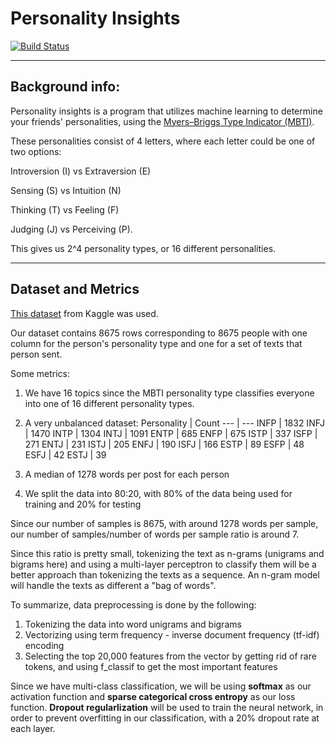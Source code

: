# Personality Insights
[![Build Status](https://travis-ci.com/ahmedelgohary/surrounding-me.svg?token=bg9PLDmYCBsbE4hyvqF8&branch=master)](https://travis-ci.com/ahmedelgohary/surrounding-me)

---
## Background info:
Personality insights is a program that utilizes machine learning to determine your friends' personalities, using the [Myers–Briggs Type Indicator (MBTI)](https://www.myersbriggs.org/my-mbti-personality-type). 

These personalities consist of 4 letters, where each letter could be one of two options:

 Introversion (I) vs Extraversion (E)
 
 Sensing (S) vs Intuition (N)
 
 Thinking (T) vs Feeling (F) 
 
Judging (J) vs Perceiving (P). 

This gives us 2^4 personality types, or 16 different personalities. 

---
## Dataset and Metrics
[This dataset](https://www.kaggle.com/datasnaek/mbti-type) from Kaggle was used. 


Our dataset contains 8675 rows corresponding to 8675 people with one column for the person's personality type and one for a set of texts that person sent.

Some metrics:
1) We have 16 topics since the MBTI personality type classifies everyone into one of 16 different personality types.
2) A very unbalanced dataset: 
    Personality | Count
    --- | ---
    INFP | 1832
    INFJ  |  1470
    INTP   | 1304
    INTJ   | 1091
    ENTP   |  685
    ENFP   |  675
    ISTP   |  337
    ISFP   |  271
    ENTJ   |  231
    ISTJ   |  205
    ENFJ   |  190
    ISFJ   |  166
    ESTP   |   89
    ESFP   |   48
    ESFJ   |   42
    ESTJ   |   39

3) A median of 1278 words per post for each person
4) We split the data into 80:20, with 80% of the data being used for training and 20% for testing



Since our number of samples is 8675, with around 1278 words per sample, our number of samples/number of words per sample ratio is around 7. 

Since this ratio is pretty small, tokenizing the text as n-grams (unigrams and bigrams here) and using a multi-layer perceptron to classify them will be a better approach than tokenizing the texts as a sequence. An n-gram model will handle the texts as different a "bag of words".

To summarize, data preprocessing is done by the following:
1) Tokenizing the data into word unigrams and bigrams
2) Vectorizing using term frequency - inverse document frequency (tf-idf) encoding
3) Selecting the top 20,000 features from the vector by getting rid of rare tokens, and using f_classif to get the most important features


Since we have multi-class classification, we will be using **softmax** as our activation function and **sparse categorical cross entropy** as our loss function. **Dropout regularlization** will be used to train the neural network, in order to prevent overfitting in our classification, with a 20% dropout rate at each layer.